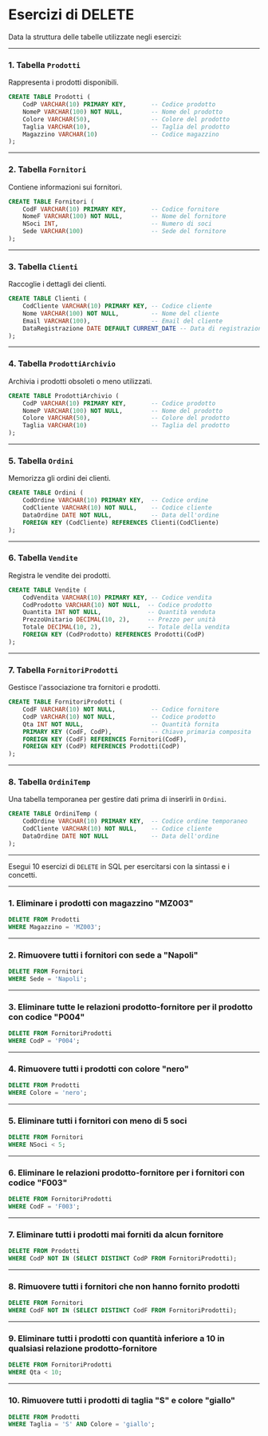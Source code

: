 # Esercizi di DELETE

Data la struttura delle tabelle utilizzate negli esercizi:

---

### **1. Tabella `Prodotti`**
Rappresenta i prodotti disponibili.

```sql
CREATE TABLE Prodotti (
    CodP VARCHAR(10) PRIMARY KEY,       -- Codice prodotto
    NomeP VARCHAR(100) NOT NULL,        -- Nome del prodotto
    Colore VARCHAR(50),                 -- Colore del prodotto
    Taglia VARCHAR(10),                 -- Taglia del prodotto
    Magazzino VARCHAR(10)               -- Codice magazzino
);
```

---

### **2. Tabella `Fornitori`**
Contiene informazioni sui fornitori.

```sql
CREATE TABLE Fornitori (
    CodF VARCHAR(10) PRIMARY KEY,       -- Codice fornitore
    NomeF VARCHAR(100) NOT NULL,        -- Nome del fornitore
    NSoci INT,                          -- Numero di soci
    Sede VARCHAR(100)                   -- Sede del fornitore
);
```

---

### **3. Tabella `Clienti`**
Raccoglie i dettagli dei clienti.

```sql
CREATE TABLE Clienti (
    CodCliente VARCHAR(10) PRIMARY KEY, -- Codice cliente
    Nome VARCHAR(100) NOT NULL,         -- Nome del cliente
    Email VARCHAR(100),                 -- Email del cliente
    DataRegistrazione DATE DEFAULT CURRENT_DATE -- Data di registrazione
);
```

---

### **4. Tabella `ProdottiArchivio`**
Archivia i prodotti obsoleti o meno utilizzati.

```sql
CREATE TABLE ProdottiArchivio (
    CodP VARCHAR(10) PRIMARY KEY,       -- Codice prodotto
    NomeP VARCHAR(100) NOT NULL,        -- Nome del prodotto
    Colore VARCHAR(50),                 -- Colore del prodotto
    Taglia VARCHAR(10)                  -- Taglia del prodotto
);
```

---

### **5. Tabella `Ordini`**
Memorizza gli ordini dei clienti.

```sql
CREATE TABLE Ordini (
    CodOrdine VARCHAR(10) PRIMARY KEY,  -- Codice ordine
    CodCliente VARCHAR(10) NOT NULL,    -- Codice cliente
    DataOrdine DATE NOT NULL,           -- Data dell'ordine
    FOREIGN KEY (CodCliente) REFERENCES Clienti(CodCliente)
);
```

---

### **6. Tabella `Vendite`**
Registra le vendite dei prodotti.

```sql
CREATE TABLE Vendite (
    CodVendita VARCHAR(10) PRIMARY KEY, -- Codice vendita
    CodProdotto VARCHAR(10) NOT NULL,  -- Codice prodotto
    Quantita INT NOT NULL,             -- Quantità venduta
    PrezzoUnitario DECIMAL(10, 2),     -- Prezzo per unità
    Totale DECIMAL(10, 2),             -- Totale della vendita
    FOREIGN KEY (CodProdotto) REFERENCES Prodotti(CodP)
);
```

---

### **7. Tabella `FornitoriProdotti`**
Gestisce l'associazione tra fornitori e prodotti.

```sql
CREATE TABLE FornitoriProdotti (
    CodF VARCHAR(10) NOT NULL,          -- Codice fornitore
    CodP VARCHAR(10) NOT NULL,          -- Codice prodotto
    Qta INT NOT NULL,                   -- Quantità fornita
    PRIMARY KEY (CodF, CodP),           -- Chiave primaria composita
    FOREIGN KEY (CodF) REFERENCES Fornitori(CodF),
    FOREIGN KEY (CodP) REFERENCES Prodotti(CodP)
);
```

---

### **8. Tabella `OrdiniTemp`**
Una tabella temporanea per gestire dati prima di inserirli in `Ordini`.

```sql
CREATE TABLE OrdiniTemp (
    CodOrdine VARCHAR(10) PRIMARY KEY,  -- Codice ordine temporaneo
    CodCliente VARCHAR(10) NOT NULL,    -- Codice cliente
    DataOrdine DATE NOT NULL            -- Data dell'ordine
);
```

---

Esegui 10 esercizi di `DELETE` in SQL per esercitarsi con la sintassi e i concetti.

---

### **1. Eliminare i prodotti con magazzino "MZ003"**

```sql
DELETE FROM Prodotti
WHERE Magazzino = 'MZ003';
```

---

### **2. Rimuovere tutti i fornitori con sede a "Napoli"**
```sql
DELETE FROM Fornitori
WHERE Sede = 'Napoli';
```

---

### **3. Eliminare tutte le relazioni prodotto-fornitore per il prodotto con codice "P004"**
```sql
DELETE FROM FornitoriProdotti
WHERE CodP = 'P004';
```

---

### **4. Rimuovere tutti i prodotti con colore "nero"**
```sql
DELETE FROM Prodotti
WHERE Colore = 'nero';
```

---

### **5. Eliminare tutti i fornitori con meno di 5 soci**
```sql
DELETE FROM Fornitori
WHERE NSoci < 5;
```

---

### **6. Eliminare le relazioni prodotto-fornitore per i fornitori con codice "F003"**
```sql
DELETE FROM FornitoriProdotti
WHERE CodF = 'F003';
```

---

### **7. Eliminare tutti i prodotti mai forniti da alcun fornitore**
```sql
DELETE FROM Prodotti
WHERE CodP NOT IN (SELECT DISTINCT CodP FROM FornitoriProdotti);
```

---

### **8. Rimuovere tutti i fornitori che non hanno fornito prodotti**
```sql
DELETE FROM Fornitori
WHERE CodF NOT IN (SELECT DISTINCT CodF FROM FornitoriProdotti);
```

---

### **9. Eliminare tutti i prodotti con quantità inferiore a 10 in qualsiasi relazione prodotto-fornitore**
```sql
DELETE FROM FornitoriProdotti
WHERE Qta < 10;
```

---

### **10. Rimuovere tutti i prodotti di taglia "S" e colore "giallo"**
```sql
DELETE FROM Prodotti
WHERE Taglia = 'S' AND Colore = 'giallo';
```

